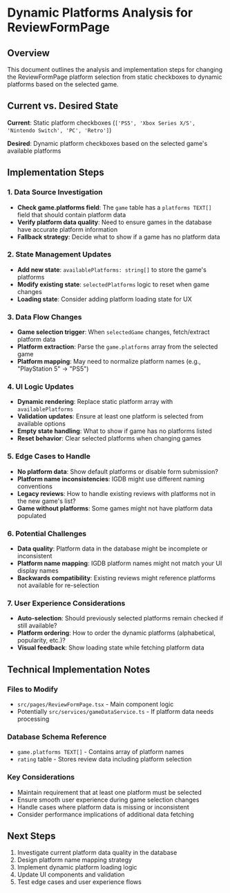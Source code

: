 # Dynamic Platforms Analysis for ReviewFormPage

## Overview
This document outlines the analysis and implementation steps for changing the ReviewFormPage platform selection from static checkboxes to dynamic platforms based on the selected game.

## Current vs. Desired State

**Current**: Static platform checkboxes (`['PS5', 'Xbox Series X/S', 'Nintendo Switch', 'PC', 'Retro']`)

**Desired**: Dynamic platform checkboxes based on the selected game's available platforms

## Implementation Steps

### 1. Data Source Investigation
- **Check game.platforms field**: The `game` table has a `platforms TEXT[]` field that should contain platform data
- **Verify platform data quality**: Need to ensure games in the database have accurate platform information
- **Fallback strategy**: Decide what to show if a game has no platform data

### 2. State Management Updates
- **Add new state**: `availablePlatforms: string[]` to store the game's platforms
- **Modify existing state**: `selectedPlatforms` logic to reset when game changes
- **Loading state**: Consider adding platform loading state for UX

### 3. Data Flow Changes
- **Game selection trigger**: When `selectedGame` changes, fetch/extract platform data
- **Platform extraction**: Parse the `game.platforms` array from the selected game
- **Platform mapping**: May need to normalize platform names (e.g., "PlayStation 5" → "PS5")

### 4. UI Logic Updates
- **Dynamic rendering**: Replace static platform array with `availablePlatforms`
- **Validation updates**: Ensure at least one platform is selected from available options
- **Empty state handling**: What to show if game has no platforms listed
- **Reset behavior**: Clear selected platforms when changing games

### 5. Edge Cases to Handle
- **No platform data**: Show default platforms or disable form submission?
- **Platform name inconsistencies**: IGDB might use different naming conventions
- **Legacy reviews**: How to handle existing reviews with platforms not in the new game's list?
- **Game without platforms**: Some games might not have platform data populated

### 6. Potential Challenges
- **Data quality**: Platform data in the database might be incomplete or inconsistent
- **Platform name mapping**: IGDB platform names might not match your UI display names
- **Backwards compatibility**: Existing reviews might reference platforms not available for re-selection

### 7. User Experience Considerations
- **Auto-selection**: Should previously selected platforms remain checked if still available?
- **Platform ordering**: How to order the dynamic platforms (alphabetical, popularity, etc.)?
- **Visual feedback**: Show loading state while fetching platform data

## Technical Implementation Notes

### Files to Modify
- `src/pages/ReviewFormPage.tsx` - Main component logic
- Potentially `src/services/gameDataService.ts` - If platform data needs processing

### Database Schema Reference
- `game.platforms TEXT[]` - Contains array of platform names
- `rating` table - Stores review data including platform selection

### Key Considerations
- Maintain requirement that at least one platform must be selected
- Ensure smooth user experience during game selection changes
- Handle cases where platform data is missing or inconsistent
- Consider performance implications of additional data fetching

## Next Steps
1. Investigate current platform data quality in the database
2. Design platform name mapping strategy
3. Implement dynamic platform loading logic
4. Update UI components and validation
5. Test edge cases and user experience flows